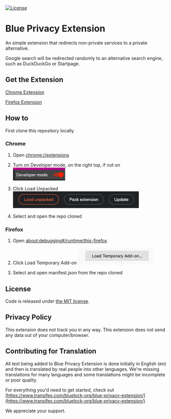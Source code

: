 [![License](https://img.shields.io/github/license/bluelockorg/Blue-Privacy-Extension)](LICENSE)

# Blue Privacy Extension

An simple extension that redirects non-private services to a private alternative.

Google search will be redirected randomly to an alternative search engine, such as DuckDuckGo or Startpage.

## Get the Extension

[Chrome Extension](https://chrome.google.com/webstore/detail/blue-privacy-extention/dejffacfngabcgldjbfildemnmnmkfbo)

[Firefox Extension](https://addons.mozilla.org/addon/blue-privacy-extention/)

## How to

First clone this repository locally

### Chrome

1. Open [chrome://extensions](chrome://extensions)

2. Turn on Developer mode, on the right top, if not on
   ![Developer Mode](/assets/readme-ss/dev-mode.png)

3. Click Load Unpacked
   ![Load Unpacked](/assets/readme-ss/load-unpacked.png)

4. Select and open the repo cloned

### Firefox

1. Open [about:debugging#/runtime/this-firefox](about:debugging#/runtime/this-firefox)

2. Click Load Temporary Add-on
   ![Load Temporary Add-on](/assets/readme-ss/load-temp-addon.png)

3. Select and open manifest.json from the repo cloned

## License

Code is released under [the MIT license](LICENSE).

## Privacy Policy

This extension does not track you in any way. This extension does not send any data out of your computer/browser.

## Contributing for Translation

All text being added to Blue Privacy Extension is done initially in English (en) and then is translated by real people into other languages. We're missing translations for many languages and some translations might be incomplete or poor quality.

For everything you'd need to get started, check out [https://www.transifex.com/bluelock-org/blue-privacy-extension/](https://www.transifex.com/bluelock-org/blue-privacy-extension/)

We appreciate your support.